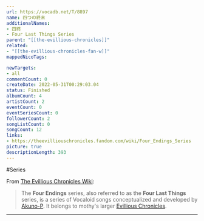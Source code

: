 ```yaml
---
url: https://vocadb.net/T/8897
name: 四つの終末
additionalNames: 
- 四終
- Four Last Things Series
parent: "[[the-evillious-chronicles]]"
related:
- "[[the-evillious-chronicles-fan-w]]"
mappedNicoTags:

newTargets:
- all
commentCount: 0
createDate: 2022-05-31T00:29:03.04
status: Finished
albumCount: 4
artistCount: 2
eventCount: 0
eventSeriesCount: 0
followerCount: 2
songListCount: 0
songCount: 12
links: 
- https://theevilliouschronicles.fandom.com/wiki/Four_Endings_Series
picture: true
descriptionLength: 393
---
```


#Series

From [The Evillious Chronicles Wiki](https://theevilliouschronicles.fandom.com/wiki/Four_Endings_Series):
>The **Four Endings** series, also referred to as the **Four Last Things** series, is a series of Vocaloid songs conceptualized and developed by [Akuno-P](https://vocadb.net/Ar/189). It belongs to mothy's larger [Evillious Chronicles](https://vocadb.net/T/6982/the-evillious-chronicles).

---

